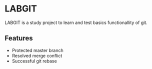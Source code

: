 # LABGIT
LABGIT is a study project to learn and test basics functionallity of git.

## Features
- Protected master branch
- Resolved merge conflict
- Successful git rebase 

